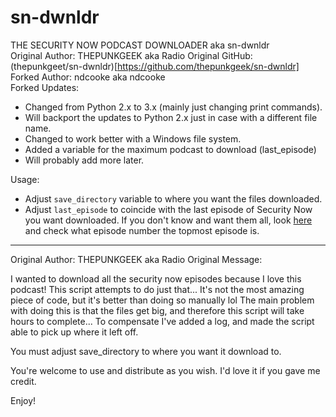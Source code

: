 # sn-dwnldr

THE SECURITY NOW PODCAST DOWNLOADER aka sn-dwnldr  
 Original Author: THEPUNKGEEK aka Radio
 Original GitHub: (thepunkgeet/sn-dwnldr)[https://github.com/thepunkgeek/sn-dwnldr]
 Forked Author: ndcooke aka ndcooke  
 Forked Updates:  
 * Changed from Python 2.x to 3.x (mainly just changing print commands).
 * Will backport the updates to Python 2.x just in case with a different file
 name.
 * Changed to work better with a Windows file system.
 * Added a variable for the maximum podcast to download (last_episode)
 * Will probably add more later.
 
 Usage:  
 * Adjust `save_directory` variable to where you want the files downloaded.
 * Adjust `last_episode` to coincide with the last episode of Security Now you
 want downloaded.  If you don't know and want them all, look [here](https://www.grc.com/securitynow.htm) 
 and check what episode number the topmost episode is.
 
 
 * * *  
 
 Original Author: THEPUNKGEEK aka Radio
 Original Message:  
  
 I wanted to download all the security now episodes because I love this podcast!
 This script attempts to do just that...
 It's not the most amazing piece of code, but it's better than doing so manually lol
 The main problem with doing this is that the files get big, 
 and therefore this script will take hours to complete... 
 To compensate I've added a log, and made the script able to pick up where it left off.

 You must adjust save_directory to where you want it download to.

 You're welcome to use and distribute as you wish. I'd love it if you gave me credit.

 Enjoy! 
